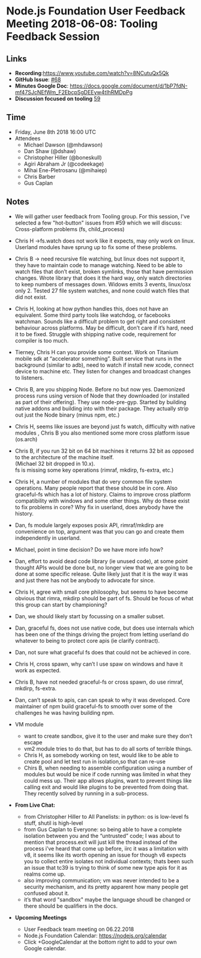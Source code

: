 # Node.js Foundation User Feedback Meeting 2018-06-08: Tooling Feedback Session

## Links

* **Recording**:https://www.youtube.com/watch?v=8NCutuQx5Qk 
* **GitHub Issue**: [#68](https://github.com/nodejs/user-feedback/issues/68)
* **Minutes Google Doc**: https://docs.google.com/document/d/1bP7fdN-mf47SJcNEfWm_F2EbcpSgDEEyw4tIhRMDpPg
* **Discussion focused on tooling** [59](https://github.com/nodejs/user-feedback/issues/59) 

## Time
* Friday, June 8th 2018 16:00 UTC
* Attendees
  * Michael Dawson (@mhdawson)
  * Dan Shaw (@dshaw)
  * Christopher Hiller (@boneskull)
  * Agiri Abraham Jr (@codeekage)
  * Mihai Ene-PIetrosanu (@mihaiep)
  * Chris Barber
  * Gus Caplan
 
## Notes
* We will gather user feedback from Tooling group. For this session, I've selected a few "hot-button" issues from #59 
  which we will   discuss:
  Cross-platform problems (fs, child_process)
* Chris H ->fs.watch does not work like it expects, may only work on linux. Userland modules have sprung up to fix some
  of these  problems.
* Chris B -> need recursive file watching, but linux does not support it, they have to maintain code to manage watching.
  Need to be able to watch files that don’t exist, broken symlinks, those that have permission changes.  Wrote library 
  that does it the hard way, only watch directories to keep numbers of messages down.  Widows emits 3 events, 
  linux/osx only 2. Tested 27 file system watches, and none could watch files that did not exist.
* Chris H, looking at how python handles this, does not have an equivalent. Some third party tools like watchdog, 
  or facebooks watchman.  Sounds like a difficult problem to get right and consistent behaviour across platforms. 
  May be difficult, don’t care if it’s hard, need it to be fixed.  Struggle with shipping native code, requirement 
  for compiler is too much. 
* Tierney, Chris H can you provide some context.  Work on Titanium mobile sdk at “accelerator something”. 
  Built service that runs in the background (similar to adb), need to watch if install new xcode, connect device to machine etc. 
  They listen for changes and broadcast changes to listeners.
* Chris B, are you shipping Node.  Before no but now yes. Daemonized process runs using version of Node that they 
  downloaded (or installed as part of their offering).  They use node-pre-gyp.  Started by building native addons 
  and building into with their package.   They actually strip out just the Node binary (minus npm, etc.)
* Chris H, seems like issues are beyond just fs watch, difficulty with native modules , Chris B you also mentioned
  some more cross platform issue (os.arch)
* Chris B, if you run 32 bit on 64 bit machines it returns 32 bit as opposed to the architecture of the machine itself.  
  (Michael 32 bit dropped in 10.x).  
  fs is missing some key operations (rimraf, mkdirp, fs-extra, etc.)
* Chris H, a number of modules that do very common file system operations.  Many people report that these should be in core. 
  Also graceful-fs which has a lot of history. Claims to improve cross platform compatibility with windows and some other things. 
  Why do these exist to fix problems in core?  Why fix in userland, does anybody have the history.
* Dan, fs module largely exposes posix API, rimraf/mkdirp are convenience on top, argument was that you can go and create 
  them independently in userland.
* Michael, point in time decision? Do we have more info how? 
* Dan, effort to avoid dead code library (ie unused code), at some point thought APIs would be done but,
  no longer view that we are going to be done at some specific release.  Quite likely just that it is the way it was and just
  there has not be anybody to advocate for since.
* Chris H, agree with small core philosophy, but seems to have become obvious that rimra, mkdirp should be part of fs. 
  Should be focus of what this group can start by championing?
* Dan, we should likely start by focussing on a smaller subset.
* Dan, graceful fs, does not use native code, but does use internals which has been one of the things driving the project
  from letting userland do whatever to being to protect core apis (ie clarify contract).
* Dan, not sure what graceful fs does that could not be achieved in core.
* Chris H, cross spawn, why can’t I use spaw on windows and have it work as expected.
* Chris B, have not needed graceful-fs or cross spawn, do use rimraf, mkdirp, fs-extra.
* Dan, can’t speak to apis, can can speak to why it was developed. Core maintainer of npm
build graceful-fs to smooth over some of the challenges he was having building npm. 

* VM module
  * want to create sandbox, give it to the user and make sure they don’t escape
  * vm2 module tries to do that, but has to do all sorts of terrible things.  
  * Chris H, as somebody working on test, would like to be able to create pool and let test run in isolation,so that can re-use
  * Chirs B, when needing to assemble configuration using a number of modules but would be nice if code running was limited in what they could mess up. Their app allows plugins, want to prevent things like calling exit and would like plugins to be prevented from doing that.  They recently solved by running in a sub-process.  
   
* **From Live Chat:** 
    * from Christopher Hiller to All Panelists: in python: os is low-level fs stuff, shutil is high-level
    * from Gus Caplan to Everyone: so being able to have a complete isolation between you and the 
      “untrusted” code; I was about to mention that process.exit will just kill the thread instead of the process
      i’ve heard that come up before, iirc it was a limitation with v8, it seems like its worth opening an issue
      for though v8 expects you to collect entire isolates not individual contexts;
      thats been such an issue that tc39 is trying to think of some new type apis for it
      as realms come up.
    * also improving communication; vm was never intended to be a security mechanism, 
      and its pretty apparent how many people get confused about it. 
    * it’s that word "sandbox" maybe the language shoudl be changed or there should be qualifiers in the docs.

* **Upcoming Meetings**
    * User Feedback team meeting on 06.22.2018
    * Node.js Foundation Calendar: https://nodejs.org/calendar
    * Click +GoogleCalendar at the bottom right to add to your own Google calendar.
    
